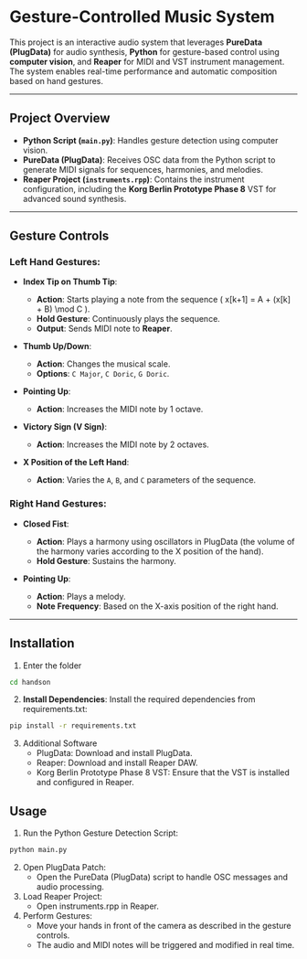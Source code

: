 # Gesture-Controlled Music System

This project is an interactive audio system that leverages **PureData (PlugData)** for audio synthesis, **Python** for gesture-based control using **computer vision**, and **Reaper** for MIDI and VST instrument management. The system enables real-time performance and automatic composition based on hand gestures.

---

## Project Overview

- **Python Script (`main.py`)**: Handles gesture detection using computer vision.
- **PureData (PlugData)**: Receives OSC data from the Python script to generate MIDI signals for sequences, harmonies, and melodies.
- **Reaper Project (`instruments.rpp`)**: Contains the instrument configuration, including the **Korg Berlin Prototype Phase 8** VST for advanced sound synthesis.

---

## Gesture Controls

### Left Hand Gestures:
- **Index Tip on Thumb Tip**:
  - **Action**: Starts playing a note from the sequence \( x[k+1] = A + (x[k] + B) \mod C \).
  - **Hold Gesture**: Continuously plays the sequence.
  - **Output**: Sends MIDI note to **Reaper**.

- **Thumb Up/Down**:
  - **Action**: Changes the musical scale.
  - **Options**: `C Major`, `C Doric`, `G Doric`.

- **Pointing Up**:
  - **Action**: Increases the MIDI note by 1 octave.

- **Victory Sign (V Sign)**:
  - **Action**: Increases the MIDI note by 2 octaves.

- **X Position of the Left Hand**:
  - **Action**: Varies the `A`, `B`, and `C` parameters of the sequence.

### Right Hand Gestures:
- **Closed Fist**:
  - **Action**: Plays a harmony using oscillators in PlugData (the volume of the harmony varies according to the X position of the hand).
  - **Hold Gesture**: Sustains the harmony.

- **Pointing Up**:
  - **Action**: Plays a melody.
  - **Note Frequency**: Based on the X-axis position of the right hand.

---

## Installation

1. Enter the folder
```bash
cd handson
```

2. **Install Dependencies**: Install the required dependencies from requirements.txt:
```bash
pip install -r requirements.txt
```

3. Additional Software
	- PlugData: Download and install PlugData.
	- Reaper: Download and install Reaper DAW.
	- Korg Berlin Prototype Phase 8 VST: Ensure that the VST is installed and configured in Reaper.

## Usage
1.	Run the Python Gesture Detection Script:
```bash
python main.py
```
2.	Open PlugData Patch:
	- Open the PureData (PlugData) script to handle OSC messages and audio processing.
3.	Load Reaper Project:
	- Open instruments.rpp in Reaper.
4.	Perform Gestures:
	- Move your hands in front of the camera as described in the gesture controls.
	- The audio and MIDI notes will be triggered and modified in real time.

